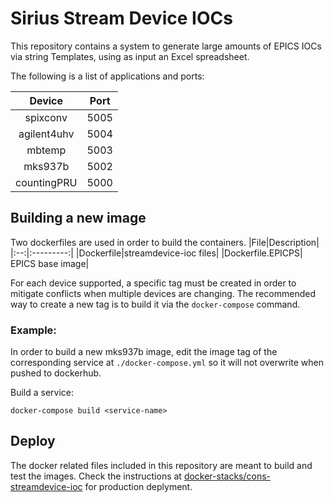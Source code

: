 # Sirius Stream Device IOCs
This repository contains a system to generate large amounts of EPICS IOCs via string Templates,
using as input an Excel spreadsheet.

The following is a list of applications and ports:

|   Device  |Port|
|:---------:|:---:|
|spixconv   |5005|
|agilent4uhv|5004|
|mbtemp     |5003|
|mks937b    |5002|
|countingPRU|5000|

## Building a new image

Two dockerfiles are used in order to build the containers.
|File|Description|
|:--:|:---------:|
|Dockerfile|streamdevice-ioc files|
|Dockerfile.EPICPS| EPICS base image|

For each device supported, a specific tag must be created in order to mitigate conflicts when multiple devices are changing. The recommended way to create a new tag is to build it via the `docker-compose` command.

### Example:
In order to build a new mks937b image, edit the image tag of the corresponding service at `./docker-compose.yml` so it will not overwrite when pushed to dockerhub.

Build a service:
```
docker-compose build <service-name>
```

## Deploy
The docker related files included in this repository are meant to build and test the images. Check the instructions at [docker-stacks/cons-streamdevice-ioc](https://gitlab.cnpem.br/con/docker-stacks/tree/master/cons-streamdevice-ioc) for production deplyment.